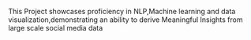 This Project showcases proficiency in NLP,Machine learning and data visualization,demonstrating an ability to derive Meaningful Insights from large scale social media data
